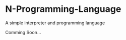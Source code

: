 N-Programming-Language
======================

A simple interpreter and programming language

Comming Soon...